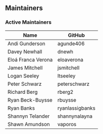 ## Maintainers

### Active Maintainers
| Name | GitHub |
| --- | --- |
| Andi Gunderson | agunde406 |
| Davey Newhall | dnewh |
| Eloá Franca Verona | eloaverona |
| James Mitchell | jsmitchell |
| Logan Seeley | ltseeley |
| Peter Schwarz | peterschwarz |
| Richard Berg | rberg2 |
| Ryan Beck-Buysse | rbuysse |
| Ryan Banks | ryanlassigbanks |
| Shannyn Telander | shannynalayna |
| Shawn Amundson | vaporos |
